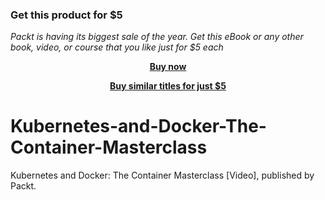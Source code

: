 
### Get this product for $5

<i>Packt is having its biggest sale of the year. Get this eBook or any other book, video, or course that you like just for $5 each</i>


<b><p align='center'>[Buy now](https://packt.link/9781801075084)</p></b>


<b><p align='center'>[Buy similar titles for just $5](https://subscription.packtpub.com/search)</p></b>


# Kubernetes-and-Docker-The-Container-Masterclass
Kubernetes and Docker: The Container Masterclass [Video], published by Packt.
